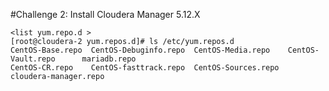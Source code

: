 #Challenge 2: Install Cloudera Manager 5.12.X
```
<list yum.repo.d >
[root@cloudera-2 yum.repos.d]# ls /etc/yum.repos.d
CentOS-Base.repo  CentOS-Debuginfo.repo  CentOS-Media.repo    CentOS-Vault.repo      mariadb.repo
CentOS-CR.repo    CentOS-fasttrack.repo  CentOS-Sources.repo  cloudera-manager.repo

```
